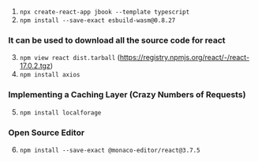1. `npx create-react-app jbook --template typescript`
2. `npm install --save-exact esbuild-wasm@0.8.27`

### It can be used to download all the source code for react
3. `npm view react dist.tarball` (https://registry.npmjs.org/react/-/react-17.0.2.tgz)
4. `npm install axios`

### Implementing a Caching Layer (Crazy Numbers of Requests)
5. `npm install localforage`

### Open Source Editor
6. `npm install --save-exact @monaco-editor/react@3.7.5`